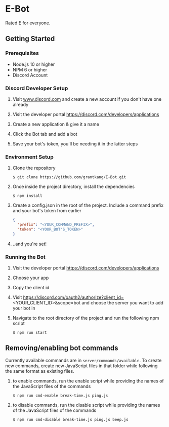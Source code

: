 # E-Bot
Rated E for everyone.

## Getting Started

### Prerequisites
* Node.js 10 or higher
* NPM 6 or higher
* Discord Account

### Discord Developer Setup

1. Visit www.discord.com and create a new account if you don't have one already

2. Visit the developer portal https://discord.com/developers/applications

3. Create a new application & give it a name

4. Click the Bot tab and add a bot

5. Save your bot's token, you'll be needing it in the latter steps

### Environment Setup

1. Clone the repository
    ```shell
    $ git clone https://github.com/grantkang/E-Bot.git
    ```
2. Once inside the project directory, install the dependencies
    ```shell
    $ npm install
    ```
3. Create a config.json in the root of the project. Include a command prefix and your bot's token from earlier
    ```json
    {
      "prefix": "<YOUR_COMMAND_PREFIX>",
      "token": "<YOUR_BOT'S_TOKEN>"
    }
    ```
4. ..and you're set!

### Running the Bot

1. Visit the developer portal https://discord.com/developers/applications

2. Choose your app

3. Copy the client id

4. Visit https://discord.com/oauth2/authorize?client_id=<YOUR_CLIENT_ID>&scope=bot and choose the server you want to add your bot in

5. Navigate to the root directory of the project and run the following npm script
    ```shell
    $ npm run start
    ```
    
## Removing/enabling bot commands

Currently available commands are in `server/commands/available`. To create new commands, create new JavaScript files in that folder while following the same format as  existing files.

1. to enable commands, run the enable script while providing the names of the JavaScript files of the commands
    ```shell
    $ npm run cmd-enable break-time.js ping.js
    ```
2. to disable commands, run the disable script while providing the names of the JavaScript files of the commands
    ```shell
    $ npm run cmd-disable break-time.js ping.js beep.js
    ```
